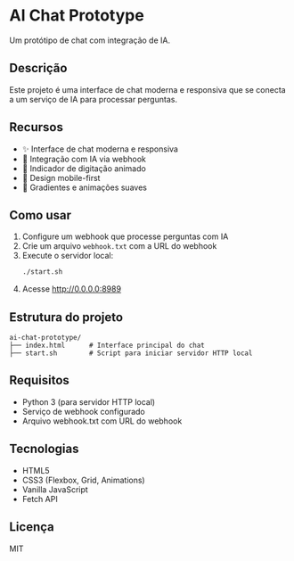# AI Chat Prototype

Um protótipo de chat com integração de IA.

## Descrição

Este projeto é uma interface de chat moderna e responsiva que se conecta a um serviço de IA para processar perguntas.

## Recursos

- ✨ Interface de chat moderna e responsiva
- 🤖 Integração com IA via webhook
- 💬 Indicador de digitação animado
- 📱 Design mobile-first
- 🎨 Gradientes e animações suaves

## Como usar

1. Configure um webhook que processe perguntas com IA
2. Crie um arquivo `webhook.txt` com a URL do webhook
3. Execute o servidor local:
   ```bash
   ./start.sh
   ```
4. Acesse http://0.0.0.0:8989

## Estrutura do projeto

```
ai-chat-prototype/
├── index.html      # Interface principal do chat
├── start.sh        # Script para iniciar servidor HTTP local
```

## Requisitos

- Python 3 (para servidor HTTP local)
- Serviço de webhook configurado
- Arquivo webhook.txt com URL do webhook

## Tecnologias

- HTML5
- CSS3 (Flexbox, Grid, Animations)
- Vanilla JavaScript
- Fetch API

## Licença

MIT
